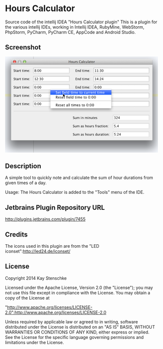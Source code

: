 Hours Calculator
================

Source code of the intellij IDEA "Hours Calculator plugin"
This is a plugin for the various intellij IDEs, working in
Intellij IDEA, RubyMine, WebStorm, PhpStorm, PyCharm, PyCharm CE, AppCode and Android Studio.


Screenshot
----------
![Hours Calculator Plugin](https://github.com/kstenschke/hourscalculator-plugin/blob/master/screenshot.png?raw=true)


Description
-----------
A simple tool to quickly note and calculate the sum of hour durations from given times of a day.

Usage: The Hours Calculator is added to the "Tools" menu of the IDE.


Jetbrains Plugin Repository URL
-------------------------------
http://plugins.jetbrains.com/plugin/7455


Credits
-------
The icons used in this plugin are from the "LED iconset":http://led24.de/iconset/


License
-------
Copyright 2014 Kay Stenschke

Licensed under the Apache License, Version 2.0 (the "License");
you may not use this file except in compliance with the License.
You may obtain a copy of the License at

"http://www.apache.org/licenses/LICENSE-2.0":http://www.apache.org/licenses/LICENSE-2.0

Unless required by applicable law or agreed to in writing, software
distributed under the License is distributed on an "AS IS" BASIS,
WITHOUT WARRANTIES OR CONDITIONS OF ANY KIND, either express or implied.
See the License for the specific language governing permissions and
limitations under the License.
